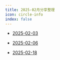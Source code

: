 ```yaml
---
title: 2025-02月分享整理
icon: circle-info
index: false
---
```




- [2025-02-03](2025-02-03.md)

- [2025-02-06](2025-02-06.md)

- [2025-02-18](2025-02-18.md)
